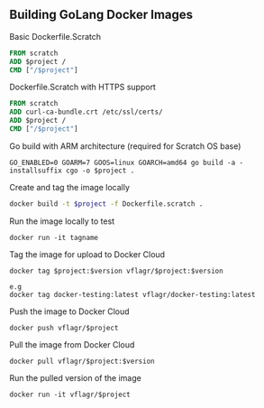 <html><link rel="stylesheet" href="../css/air.css"></html>

## Building GoLang Docker Images

Basic Dockerfile.Scratch

```dockerfile
FROM scratch
ADD $project /
CMD ["/$project"]
```

Dockerfile.Scratch with HTTPS support

```dockerfile
FROM scratch
ADD curl-ca-bundle.crt /etc/ssl/certs/
ADD $project /
CMD ["/$project"]
```

Go build with ARM architecture (required for Scratch OS base)

```shell
GO_ENABLED=0 GOARM=7 GOOS=linux GOARCH=amd64 go build -a -installsuffix cgo -o $project .
```

Create and tag the image locally

```bash
docker build -t $project -f Dockerfile.scratch .
```

Run the image locally to test

```shell
docker run -it tagname 
```

Tag the image for upload to Docker Cloud

```shell
docker tag $project:$version vflagr/$project:$version

e.g
docker tag docker-testing:latest vflagr/docker-testing:latest
```

Push the image to Docker Cloud

```shell
docker push vflagr/$project
```

Pull the image from Docker Cloud

```shell
docker pull vflagr/$project:$version
```

Run the pulled version of the image

```shell
docker run -it vflagr/$project
```